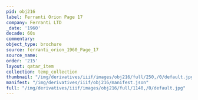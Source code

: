 ```yaml
---
pid: obj216
label: Ferranti Orion Page 17
company: Ferranti LTD
_date: '1960'
decade: 60s
commentary:
object_type: brochure
source: ferranti_orion_1960_Page_17
source_name:
order: '215'
layout: qatar_item
collection: temp_collection
thumbnail: "/img/derivatives/iiif/images/obj216/full/250,/0/default.jpg"
manifest: "/img/derivatives/iiif/obj216/manifest.json"
full: "/img/derivatives/iiif/images/obj216/full/1140,/0/default.jpg"
---
```

